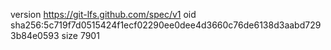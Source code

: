 version https://git-lfs.github.com/spec/v1
oid sha256:5c719f7d0515424f1ecf02290ee0dee4d3660c76de6138d3aabd7293b84e0593
size 7901
